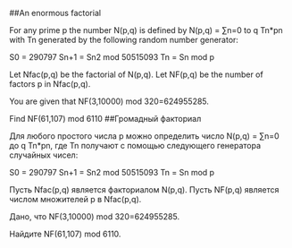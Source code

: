 ##An enormous factorial


For any prime p the number N(p,q) is defined by
N(p,q) = ∑n=0 to q Tn*pn with Tn generated by the following random number generator:

S0 = 290797
Sn+1 = Sn2 mod 50515093
Tn = Sn mod p


Let Nfac(p,q) be the factorial of N(p,q).
Let NF(p,q) be the number of factors p in Nfac(p,q).


You are given that NF(3,10000) mod 320=624955285.


Find NF(61,107) mod 6110
##Громадный факториал


Для любого простого числа p можно определить число N(p,q) = ∑n=0 до q Tn*pn, где Tn получают с помощью следующего генератора случайных чисел:

S0 = 290797 Sn+1 = Sn2 mod 50515093 Tn = Sn mod p


Пусть Nfac(p,q) является факториалом N(p,q). Пусть NF(p,q) является числом множителей p в Nfac(p,q).

 Дано, что NF(3,10000) mod 320=624955285.

 Найдите NF(61,107) mod 6110.

